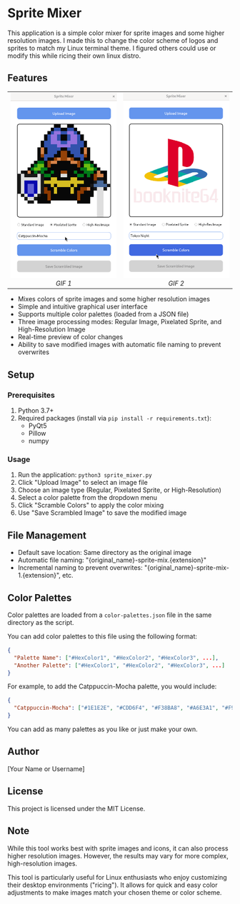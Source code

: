 # Sprite Mixer

This application is a simple color mixer for sprite images and some higher resolution images. I made this to change the color scheme of logos and sprites to match my Linux terminal theme. I figured others could use or modify this while ricing their own linux distro.

## Features

<table>
  <tr>
    <td align="center">
      <img src="sprite-mixer-demo-1.gif" alt="Yogiyo Info Mapper Demo 1" width="350"/>
      <br />
      <em>GIF 1</em>
    </td>
    <td align="center">
      <img src="sprite-mixer-demo-2.gif" alt="Yogiyo Info Mapper Demo 2" width="350"/>
      <br />
      <em>GIF 2</em>
    </td>
  </tr>
</table>

* Mixes colors of sprite images and some higher resolution images
* Simple and intuitive graphical user interface
* Supports multiple color palettes (loaded from a JSON file)
* Three image processing modes: Regular Image, Pixelated Sprite, and High-Resolution Image
* Real-time preview of color changes
* Ability to save modified images with automatic file naming to prevent overwrites

## Setup

### Prerequisites

1. Python 3.7+
2. Required packages (install via `pip install -r requirements.txt`):
   * PyQt5
   * Pillow
   * numpy

### Usage

1. Run the application: `python3 sprite_mixer.py`
2. Click "Upload Image" to select an image file
3. Choose an image type (Regular, Pixelated Sprite, or High-Resolution) 
4. Select a color palette from the dropdown menu
5. Click "Scramble Colors" to apply the color mixing
6. Use "Save Scrambled Image" to save the modified image

## File Management

* Default save location: Same directory as the original image
* Automatic file naming: "{original_name}-sprite-mix.{extension}"
* Incremental naming to prevent overwrites: "{original_name}-sprite-mix-1.{extension}", etc.

## Color Palettes

Color palettes are loaded from a `color-palettes.json` file in the same directory as the script. 

You can add color palettes to this file using the following format:

```json
{
  "Palette Name": ["#HexColor1", "#HexColor2", "#HexColor3", ...],
  "Another Palette": ["#HexColor1", "#HexColor2", "#HexColor3", ...]
}
```

For example, to add the Catppuccin-Mocha palette, you would include:

```json
{
  "Catppuccin-Mocha": ["#1E1E2E", "#CDD6F4", "#F38BA8", "#A6E3A1", "#F9E2AF", "#89B4FA", "#F5C2E7", "#BAC2DE"]
}
```

You can add as many palettes as you like or just make your own.

## Author

[Your Name or Username]

## License

This project is licensed under the MIT License.

## Note

While this tool works best with sprite images and icons, it can also process higher resolution images. However, the results may vary for more complex, high-resolution images.

This tool is particularly useful for Linux enthusiasts who enjoy customizing their desktop environments ("ricing"). It allows for quick and easy color adjustments to make images match your chosen theme or color scheme.
